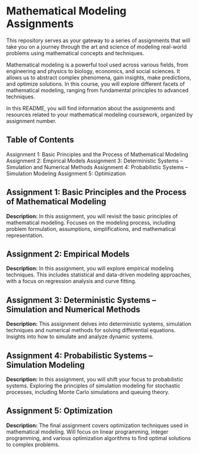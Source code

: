 
# Mathematical Modeling Assignments

This repository serves as your gateway to a series of assignments that will take you on a journey through the art and science of modeling real-world problems using mathematical concepts and techniques.

Mathematical modeling is a powerful tool used across various fields, from engineering and physics to biology, economics, and social sciences. It allows us to abstract complex phenomena, gain insights, make predictions, and optimize solutions. In this course, you will explore different facets of mathematical modeling, ranging from fundamental principles to advanced techniques. 

In this README, you will find information about the assignments and resources related to your mathematical modeling coursework, organized by assignment number.

## Table of Contents
Assignment 1: Basic Principles and the Process of Mathematical Modeling
Assignment 2: Empirical Models
Assignment 3: Deterministic Systems – Simulation and Numerical Methods
Assignment 4: Probabilistic Systems – Simulation Modeling
Assignment 5: Optimization

## Assignment 1: Basic Principles and the Process of Mathematical Modeling

**Description:** In this assignment, you will revisit the basic principles of mathematical modeling. Focuses on the modeling process, including problem formulation, assumptions, simplifications, and mathematical representation.

## Assignment 2: Empirical Models

**Description:** In this assignment, you will explore empirical modeling techniques. This includes statistical and data-driven modeling approaches, with a focus on regression analysis and curve fitting.

## Assignment 3: Deterministic Systems – Simulation and Numerical Methods

**Description:** This assignment delves into deterministic systems, simulation techniques and numerical methods for solving differential equations. Insights into how to simulate and analyze dynamic systems.

## Assignment 4: Probabilistic Systems – Simulation Modeling

**Description:** In this assignment, you will shift your focus to probabilistic systems. Exploring the principles of simulation modeling for stochastic processes, including Monte Carlo simulations and queuing theory.

## Assignment 5: Optimization

**Description:** The final assignment covers optimization techniques used in mathematical modeling. Will focus on linear programming, integer programming, and various optimization algorithms to find optimal solutions to complex problems.

